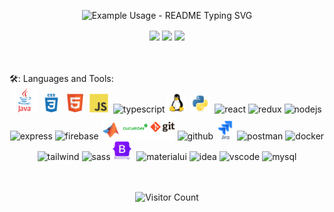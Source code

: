<p align="center">
  <img src="https://readme-typing-svg.demolab.com/?lines=Hello+there!;I+am+Habip!;I+am+full-stack+software+developer;and+automation+tester!;Coding+makes+me+happy!&font=Fira%20Code&center=true&width=420&height=100&duration=4000&pause=1000" alt="Example Usage - README Typing SVG">
</p>
<div align="center">
<img align="center" width=400 src='https://github-readme-stats.vercel.app/api?username=hho-1&theme=vue-dark&show_icons=true&hide_border=true&count_private=true' />
<img align="center" width=400 src='https://github-readme-streak-stats.herokuapp.com/?user=hho-1&theme=vue-dark&hide_border=true' />
<img align="center" width=400 src='https://github-readme-stats.vercel.app/api/top-langs/?username=hho-1&theme=vue-dark&show_icons=true&hide_border=true&layout=compact'/>
</div>
<br>
<br>
<br>
🛠️: Languages and Tools:

<br>
<div align="center">
  <img src="https://github.com/devicons/devicon/blob/master/icons/java/java-original-wordmark.svg" title="Java" alt="Java" width="40" height="40"/>&nbsp;
  <img src="https://github.com/devicons/devicon/blob/master/icons/css3/css3-plain-wordmark.svg"  title="CSS3" alt="CSS" width="30" height="30"/>&nbsp;
  <img src="https://github.com/devicons/devicon/blob/master/icons/html5/html5-original.svg" title="HTML5" alt="HTML" width="30" height="30"/>&nbsp;
  <img src="https://github.com/devicons/devicon/blob/master/icons/javascript/javascript-original.svg" title="JavaScript" alt="JavaScript" width="30" height="30"/>&nbsp;
  <img src="https://skillicons.dev/icons?i=ts" width="30" height="30"  title="typescript" alt="typescript" />
  <img src="https://raw.githubusercontent.com/devicons/devicon/1119b9f84c0290e0f0b38982099a2bd027a48bf1/icons/linux/linux-original.svg" title="Linux" alt="Linux" width="30" height="30"/>&nbsp;
  <img src="https://raw.githubusercontent.com/devicons/devicon/1119b9f84c0290e0f0b38982099a2bd027a48bf1/icons/python/python-original.svg" title="Python" alt="Python" width="30" height="30"/>&nbsp;
  <img src="https://skillicons.dev/icons?i=react" width="30" height="30"  title="react" alt="react" />
  <img src="https://skillicons.dev/icons?i=redux" width="30" height="30"  title="redux" alt="redux" />
  <img src="https://skillicons.dev/icons?i=nodejs" width="30" height="30"  title="nodejs" alt="nodejs" />
  <img src="https://skillicons.dev/icons?i=express" width="30" height="30"  title="express" alt="express" />
  <img src="https://skillicons.dev/icons?i=firebase" width="30" height="30"  title="firebase" alt="firebase" />
  <img src="https://raw.githubusercontent.com/devicons/devicon/1119b9f84c0290e0f0b38982099a2bd027a48bf1/icons/matlab/matlab-original.svg" title="MatLab" **alt="MatLab" width="30" height="30"/>
  <img src="https://raw.githubusercontent.com/devicons/devicon/1119b9f84c0290e0f0b38982099a2bd027a48bf1/icons/cucumber/cucumber-plain-wordmark.svg" title="Cucumber" **alt="Cucumber" height="40"/>
  <img src="https://github.com/devicons/devicon/blob/master/icons/git/git-original-wordmark.svg" title="Git" **alt="Git" width="40" height="40"/>
  <img src="https://skillicons.dev/icons?i=github" width="30" height="30"  title="github" alt="github" />
  <img src="https://raw.githubusercontent.com/devicons/devicon/1119b9f84c0290e0f0b38982099a2bd027a48bf1/icons/jira/jira-original-wordmark.svg" title="Jira" **alt="Jira" width="30" height="30"/>
  <img src="https://skillicons.dev/icons?i=postman" width="30" height="30"  title="postman" alt="postman" />
  <img src="https://skillicons.dev/icons?i=docker" width="30" height="30"  title="docker" alt="docker" />
  <img src="https://skillicons.dev/icons?i=tailwind" width="30" height="30"  title="tailwind" alt="tailwind" />
  <img src="https://skillicons.dev/icons?i=sass" width="30" height="30"  title="sass" alt="sass" />
  <img src="https://raw.githubusercontent.com/devicons/devicon/1119b9f84c0290e0f0b38982099a2bd027a48bf1/icons/bootstrap/bootstrap-original-wordmark.svg" title="Bootstrap" alt="Bootstrap" width="30" height="30"/>&nbsp;
  <img src="https://skillicons.dev/icons?i=materialui" width="30" height="30"  title="materialui" alt="materialui" />
  <img src="https://skillicons.dev/icons?i=idea" width="30" height="30"  title="idea" alt="idea" />
  <img src="https://skillicons.dev/icons?i=vscode" width="30" height="30"  title="vscode" alt="vscode" />
  <img src="https://skillicons.dev/icons?i=mysql" width="30" height="30"  title="mysql" alt="mysql" />
  
  
  <br>
  <br>
  <br>

  ![Visitor Count](https://profile-counter.glitch.me/{hho-1}/count.svg)
  
</div>
<!--
**hho-1/hho-1** is a ✨ _special_ ✨ repository because its `README.md` (this file) appears on your GitHub profile.

Here are some ideas to get you started:

- 🔭 I’m currently working on ...
- 🌱 I’m currently learning ...
- 👯 I’m looking to collaborate on ...
- 🤔 I’m looking for help with ...
- 💬 Ask me about ...
- 📫 How to reach me: ...
- 😄 Pronouns: ...
- ⚡ Fun fact: ...
-->
